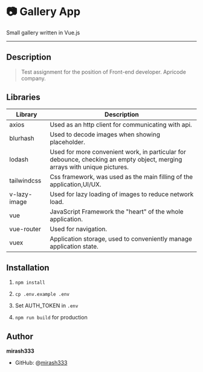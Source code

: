 # :camera: Gallery App

Small gallery written in Vue.js

-----

## Description

>Test assignment for the position of Front-end developer. Apricode company.


## Libraries

Library | Description
------------ | -------------
axios | Used as an http client for communicating with api.
blurhash | Used to decode images when showing placeholder.
lodash | Used for more convenient work, in particular for debounce, checking an empty object, merging arrays with unique pictures.
tailwindcss | Css framework, was used as the main filling of the application,UI/UX.
v-lazy-image | Used for lazy loading of images to reduce network load.
vue | JavaScript Framework the "heart" of the whole application.
vue-router | Used for navigation.
vuex | Application storage, used to conveniently manage application state.


## Installation

1. `npm install`


2. `cp .env.example .env`


3. Set AUTH_TOKEN in `.env`


4. `npm run build` for production



## Author

**mirash333**

- GitHub: @[mirash333](http://github.com/mirash333)

